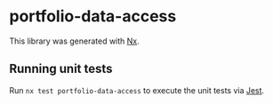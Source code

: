 # portfolio-data-access

This library was generated with [Nx](https://nx.dev).

## Running unit tests

Run `nx test portfolio-data-access` to execute the unit tests via [Jest](https://jestjs.io).

